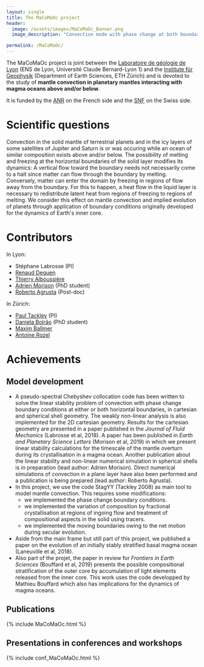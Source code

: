 ```yaml
---
layout: single
title: The MaCoMaOc project
header:
  image: /assets/images/MaCoMaOc_Banner.png
  image_description: "Convection mode with phase change at both boundaries"

permalink: /MaCoMaOc/
---
```


The MaCoMaOc project is joint between the
[Laboratoire de géologie de Lyon](http://lgltpe.ens-lyon.fr/) (ENS de Lyon, Université Claude Bernard-Lyon 1)
and the [Institute für Geophysik](http://www.geophysics.ethz.ch/) (Department of Earth Sciences, ETH Zürich)
and is devoted to the study of **mantle convection in planetary mantles interacting with magma oceans above and/or below**.

It is funded by the [ANR](http://www.agence-nationale-recherche.fr/) on the French side and the [SNF](http://www.snf.ch/) on the Swiss side.

# Scientific questions
Convection in the solid mantle of terrestrial planets and in the icy layers of some satellites of Jupiter and Saturn
is or was occuring while an ocean of similar composition exists above and/or below. The possibility of melting and freezing
at the horizontal boundaries of the solid layer modifies its dynamics: A vertical flow toward the boundary needs not necessarily
come to a halt since matter can flow through the boundary by melting. Conversely, matter can enter the domain by freezing
in regions of flow away from the boundary. For this to happen, a heat flow in the liquid layer is necessary to redistribute
latent heat from regions of freezing to regions of melting. We consider this effect on mantle convection and implied
evolution of planets through application of boundary conditions originally developed for the dynamics of Earth's inner core.

# Contributors
In Lyon:
* Stéphane Labrosse (PI)
* [Renaud Deguen](https://scholar.google.com/citations?user=qGu2Ak4AAAAJ&hl=fr)
* [Thierry Alboussière](http://perso.ens-lyon.fr/thierry.alboussiere)
* [Adrien Morison](http://adrienmorison.com/) (PhD student)
* [Roberto Agrusta](https://scholar.google.com/citations?user=WM2LMxEAAAAJ&hl=it) (Post-doc)

In Zürich:
* [Paul Tackley](http://jupiter2.ethz.ch/~pjt/) (PI)
* [Daniela Bolrão](https://www.researchgate.net/profile/Daniela_Bolrao) (PhD student)
* [Maxim Ballmer](http://jupiter.ethz.ch/~ballmerm/)
* [Antoine Rozel](http://jupiter.ethz.ch/~arozel)

# Achievements
## Model development
* A pseudo-spectral Chebyshev collocation code has been written to solve the linear stability problem of convection with phase change boundary
conditions at either or both horizontal boundaries, in cartesian and spherical shell geometry. The weakly non-linear analysis is also implemented
for the 2D cartesian geometry. Results for the cartesian geometry are
presented in a paper published in the *Journal of Fluid Mechanics*
(Labrosse et al, 2018).
A paper has been published in *Earth and Planetary
Science Letters* (Morison et al, 2019) in which we present linear
stability calculations for the timescale of the mantle overturn during
its crystallisation in a magma ocean. 
Another publication about the linear stability and non-linear
numerical simulation in spherical shells is in preparation (lead
author: Adrien Morison).
Direct numerical simulations of convection in a plane layer have also
been performed and a publication is being prepared (lead author:
Roberto Agrusta).
* In this project, we use the code StagYY (Tackley 2008) as main tool to model mantle convection. This requires some modifications:
  - we implemented the phase change boundary conditions.
  - we implemented the variation of composition by fractional crystallisation at regions of ingoing flow and treatment of compositional aspects
  in the solid using tracers.
  - we implemented the moving boundaries owing to the net motion
  during secular evolution.
* Aside from the main frame but still part of this project, we
  published a paper on the evolution of an initially stably stratified
  basal magma ocean (Laneuville et al, 2018).
* Also part of the projet, the paper in review for *Frontiers in Earth
  Sciences* (Bouffard et al, 2019) presents the possible compositional
  stratification of the outer core by accumulation of light elements
  released from the inner core. This work uses the code developped by
  Mathieu Bouffard which also has implications for the dynamics of
  magma oceans.

## Publications
{% include MaCoMaOc.html %}

## Presentations in conferences and workshops
{% include conf_MaCoMaOc.html %}



